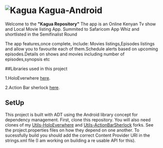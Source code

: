 ![Kagua](http://i42.tinypic.com/313t72f.png) Kagua-Android
======================================================================================================
Welcome to  the **"Kagua Repository"**
The app is an Online Kenyan Tv show and Local Movie listing App. Summited to Safaricom App Whiz and shortlisted in the Semifinalist Round


The app features,once complete, include: Movies listings,Episodes listings and allow you to favourite each of them.Schedule alerts
based on upcoming episodes.Details on shows and movies including number of episodes,synopsis etc

##Libraries used in this project

1.HoloEverwhere [here][1].

2.Action Bar sherlock [here][2].



SetUp
------
This project is built with ADT using the Android library concept for dependency management.
First, clone this repository. You will also need clones of my [Utils-HoloEverwhere][3] and [Utils-ActionBarSherlock][4] forks.
See the project.properties files on how they depend on one another. To sucessfully build you should add the correct Content Provider URI in the strings.xml file (I am working on building a re usable API for this).


[1]: http://www.holoeverywhere.com/
[2]: http://actionbarsherlock.com/
[3]: https://github.com/Jaymo/Utils-HoloEverwhere
[4]: https://github.com/Jaymo/Utils-ActionBarSherlock
